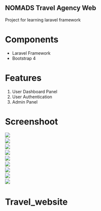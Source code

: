 ## NOMADS Travel Agency Web
Project for learning laravel framework

# Components
- Laravel Framework
- Bootstrap 4

# Features
1. User Dashboard Panel
2. User Authentication
3. Admin Panel

# Screenshoot
<img src="https://github.com/wibichamim/Laravel-TravelWeb/blob/master/ss/1.png">&nbsp; <br>
<img src="https://github.com/wibichamim/Laravel-TravelWeb/blob/master/ss/2.png">&nbsp; <br>
<img src="https://github.com/wibichamim/Laravel-TravelWeb/blob/master/ss/3.png">&nbsp; <br>
<img src="https://github.com/wibichamim/Laravel-TravelWeb/blob/master/ss/4.png">&nbsp; <br>
<img src="https://github.com/wibichamim/Laravel-TravelWeb/blob/master/ss/5.png">&nbsp; <br>
<img src="https://github.com/wibichamim/Laravel-TravelWeb/blob/master/ss/6.png">&nbsp; <br>
<img src="https://github.com/wibichamim/Laravel-TravelWeb/blob/master/ss/7.png">&nbsp; <br>
<img src="https://github.com/wibichamim/Laravel-TravelWeb/blob/master/ss/8.png">&nbsp; <br>
<img src="https://github.com/wibichamim/Laravel-TravelWeb/blob/master/ss/9.png">&nbsp; <br>

# Travel_website
